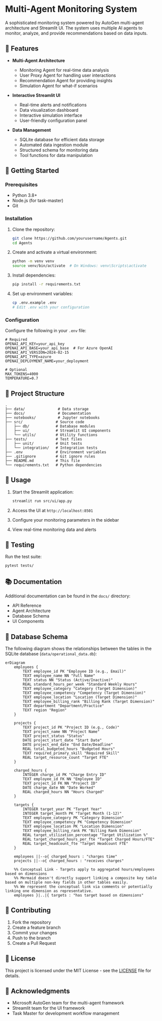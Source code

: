 # Multi-Agent Monitoring System

A sophisticated monitoring system powered by AutoGen multi-agent architecture and Streamlit UI. The system uses multiple AI agents to monitor, analyze, and provide recommendations based on data inputs.

## 🌟 Features

- **Multi-Agent Architecture**
  - Monitoring Agent for real-time data analysis
  - User Proxy Agent for handling user interactions
  - Recommendation Agent for providing insights
  - Simulation Agent for what-if scenarios

- **Interactive Streamlit UI**
  - Real-time alerts and notifications
  - Data visualization dashboard
  - Interactive simulation interface
  - User-friendly configuration panel

- **Data Management**
  - SQLite database for efficient data storage
  - Automated data ingestion module
  - Structured schema for monitoring data
  - Tool functions for data manipulation

## 🚀 Getting Started

### Prerequisites

- Python 3.8+
- Node.js (for task-master)
- Git

### Installation

1. Clone the repository:
   ```bash
   git clone https://github.com/yourusername/Agents.git
   cd Agents
   ```

2. Create and activate a virtual environment:
   ```bash
   python -m venv venv
   source venv/bin/activate  # On Windows: venv\Scripts\activate
   ```

3. Install dependencies:
   ```bash
   pip install -r requirements.txt
   ```

4. Set up environment variables:
   ```bash
   cp .env.example .env
   # Edit .env with your configuration
   ```

### Configuration

Configure the following in your `.env` file:

```env
# Required
OPENAI_API_KEY=your_api_key
OPENAI_API_BASE=your_api_base  # For Azure OpenAI
OPENAI_API_VERSION=2024-02-15
OPENAI_API_TYPE=azure
OPENAI_DEPLOYMENT_NAME=your_deployment

# Optional
MAX_TOKENS=4000
TEMPERATURE=0.7
```

## 📁 Project Structure

```
.
├── data/               # Data storage
├── docs/               # Documentation
├── notebooks/          # Jupyter notebooks
├── src/               # Source code
│   ├── db/            # Database modules
│   ├── ui/            # Streamlit UI components
│   └── utils/         # Utility functions
├── tests/             # Test files
│   ├── unit/          # Unit tests
│   └── integration/   # Integration tests
├── .env               # Environment variables
├── .gitignore         # Git ignore rules
├── README.md          # This file
└── requirements.txt   # Python dependencies
```

## 🔧 Usage

1. Start the Streamlit application:
   ```bash
   streamlit run src/ui/app.py
   ```

2. Access the UI at `http://localhost:8501`

3. Configure your monitoring parameters in the sidebar

4. View real-time monitoring data and alerts

## 🧪 Testing

Run the test suite:

```bash
pytest tests/
```

## 📚 Documentation

Additional documentation can be found in the `docs/` directory:
- API Reference
- Agent Architecture
- Database Schema
- UI Components

## 💾 Database Schema

The following diagram shows the relationships between the tables in the SQLite database (`data/operational_data.db`):

```mermaid
erDiagram
    employees {
        TEXT employee_id PK "Employee ID (e.g., Email)"
        TEXT employee_name NN "Full Name"
        TEXT status NN "Status (Active/Inactive)"
        REAL standard_hours_per_week "Standard Weekly Hours"
        TEXT employee_category "Category (Target Dimension)"
        TEXT employee_competency "Competency (Target Dimension)"
        TEXT employee_location "Location (Target Dimension)"
        TEXT employee_billing_rank "Billing Rank (Target Dimension)"
        TEXT department "Department/Practice"
        TEXT region "Region"
    }

    projects {
        TEXT project_id PK "Project ID (e.g., Code)"
        TEXT project_name NN "Project Name"
        TEXT project_status "Status"
        DATE project_start_date "Start Date"
        DATE project_end_date "End Date/Deadline"
        REAL total_budgeted_hours "Budgeted Hours"
        TEXT required_primary_skill "Required Skill"
        REAL target_resource_count "Target FTE"
    }

    charged_hours {
        INTEGER charge_id PK "Charge Entry ID"
        TEXT employee_id FK NN "Employee ID"
        TEXT project_id FK NN "Project ID"
        DATE charge_date NN "Date Worked"
        REAL charged_hours NN "Hours Charged"
    }

    targets {
        INTEGER target_year PK "Target Year"
        INTEGER target_month PK "Target Month (1-12)"
        TEXT employee_category PK "Category Dimension"
        TEXT employee_competency PK "Competency Dimension"
        TEXT employee_location PK "Location Dimension"
        TEXT employee_billing_rank PK "Billing Rank Dimension"
        REAL target_utilization_percentage "Target Utilization %"
        REAL target_charged_hours_per_fte "Target Charged Hours/FTE"
        REAL target_headcount_fte "Target Headcount FTE"
    }

    employees ||--o{ charged_hours : "charges time"
    projects ||--o{ charged_hours : "receives charges"
    
    %% Conceptual Link - Targets apply to aggregated hours/employees based on dimensions
    %% Mermaid doesn't directly support linking a composite key table based on multiple non-key fields in other tables easily.
    %% We represent the conceptual link via comments or potentially linking one dimension as representative.
    employees }|..|{ targets : "has target based on dimensions"

```

## 🤝 Contributing

1. Fork the repository
2. Create a feature branch
3. Commit your changes
4. Push to the branch
5. Create a Pull Request

## 📄 License

This project is licensed under the MIT License - see the [LICENSE](LICENSE) file for details.

## 🙏 Acknowledgments

- Microsoft AutoGen team for the multi-agent framework
- Streamlit team for the UI framework
- Task Master for development workflow management